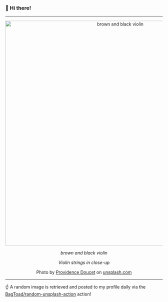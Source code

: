 ### 👋 Hi there!

----
<div align="center">
  <img width="720" src="https://images.unsplash.com/photo-1460036521480-ff49c08c2781?crop=entropy&cs=tinysrgb&fit=max&fm=jpg&ixid=M3w1NTI0NDl8MHwxfHJhbmRvbXx8fHx8fHx8fDE3MDU4MTY4NDB8&ixlib=rb-4.0.3&q=80&w=1080" alt="brown and black violin">
  
  <em>brown and black violin</em>
  
  <em>Violin strings in close-up</em>
  
  Photo by [Providence Doucet](https://www.facebook.com/providencephotographie/) on [unsplash.com](https://unsplash.com/)
</div>

----

☝️ A random image is retrieved and posted to my profile daily via the [BagToad/random-unsplash-action](https://github.com/BagToad/random-unsplash-action) action!
